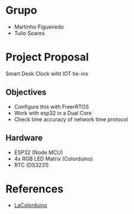 # Grupo
- Martinho Figueiredo
- Tulio Soares

# Project Proposal

Smart Desk Clock wiht IOT tie-ins

## Objectives 
- Configure this with FreerRTOS
- Work with esp32 in a Dual Core 
- Check time accuracy of network time protocol

## Hardware

- ESP32 (Node MCU)
- 4x RGB LED Matrix (Colorduino)
- RTC (DS3231)

#  References

- [LaColorduino](https://github.com/TheAmadeus25/LaColorduino)